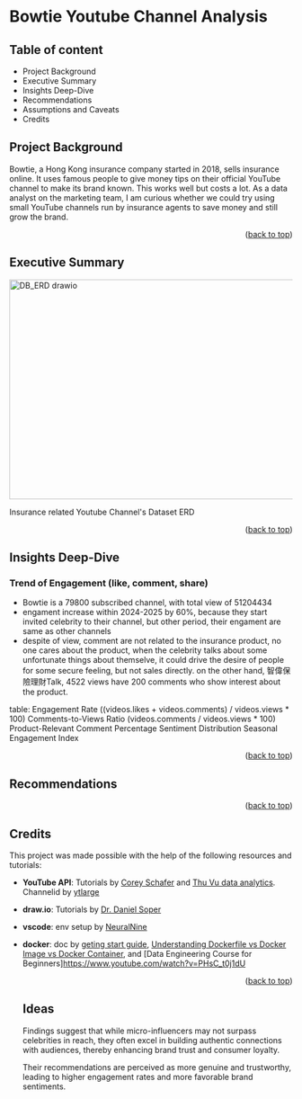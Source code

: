 <!-- anchor tag for back-to-top links -->
<a name="readme-top"></a>

# Bowtie Youtube Channel Analysis

## Table of content
- Project Background
- Executive Summary
- Insights Deep-Dive
- Recommendations
- Assumptions and Caveats
- Credits

## Project Background
Bowtie, a Hong Kong insurance company started in 2018, sells insurance online. It uses famous people to give money tips on their official YouTube channel to make its brand known. This works well but costs a lot. As a data analyst on the marketing team, I am curious whether we could try using small YouTube channels run by insurance agents to save money and still grow the brand.

  <p align="right">(<a href="#readme-top">back to top</a>)</p>

## Executive Summary
<img width="545" height="391" alt="DB_ERD drawio" src="https://github.com/user-attachments/assets/c00c99ee-1d5a-4d54-bbc6-6517da7d8363" />

Insurance related Youtube Channel's Dataset ERD

  <p align="right">(<a href="#readme-top">back to top</a>)</p>
 

## Insights Deep-Dive
### Trend of Engagement (like, comment, share)
- Bowtie is a 79800 subscribed channel, with total view of 51204434
- engament increase within 2024-2025 by 60%, because they start invited celebrity to their channel, but other period, their engament are same as other channels
- despite of view, comment are not related to the insurance product, no one cares about the product, when the celebrity talks about some unfortunate things about themselve, it could drive the desire of people for some secure feeling, but not sales directly. on the other hand, 智偉保險理財Talk, 4522 views have 200 comments who show interest about the product.

table:
Engagement Rate ((videos.likes + videos.comments) / videos.views * 100)
Comments-to-Views Ratio (videos.comments / videos.views * 100)
Product-Relevant Comment Percentage
Sentiment Distribution
Seasonal Engagement Index

  <p align="right">(<a href="#readme-top">back to top</a>)</p>
  
## Recommendations
  <p align="right">(<a href="#readme-top">back to top</a>)</p>

<!-- CREDITS -->
## Credits
This project was made possible with the help of the following resources and tutorials:
- **YouTube API**: Tutorials by [Corey Schafer](https://www.youtube.com/watch?v=th5_9woFJmk) and [Thu Vu data analytics](https://www.youtube.com/watch?v=D56_Cx36oGY). Channelid by [ytlarge](https://ytlarge.com/channel-id-finder/channel/UCD5Lx-3KCYZzCzGF2A60STg)
- **draw.io**: Tutorials by [Dr. Daniel Soper](https://www.youtube.com/watch?v=lAtCySGDD48)
- **vscode**: env setup by [NeuralNine](https://www.youtube.com/watch?v=8dlQ_nDE7dQ)
- **docker**: doc by [geting start guide](https://docs.docker.com/get-started/workshop/02_our_app/), [
Understanding Dockerfile vs Docker Image vs Docker Container](https://www.youtube.com/watch?v=8nTTACPIISU), and [Data Engineering Course for Beginners]https://www.youtube.com/watch?v=PHsC_t0j1dU

  <p align="right">(<a href="#readme-top">back to top</a>)</p>

  ## Ideas
  Findings  suggest  that  while  micro-influencers may not surpass celebrities in reach, they often excel in building authentic connections with audiences, thereby enhancing brand trust and consumer loyalty.

  Their  recommendations  are  perceived  as more  genuine  and  trustworthy,  leading  to  higher  engagement  rates  and  more favorable brand sentiments.

